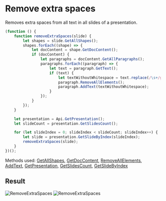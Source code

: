 # Remove extra spaces

Removes extra spaces from all text in all slides of a presentation.

```ts
(function () {
    function removeExtraSpaces(slide) {
        let shapes = slide.GetAllShapes();
        shapes.forEach((shape) => {
            let docContent = shape.GetDocContent();
            if (docContent) {
                let paragraphs = docContent.GetAllParagraphs();
                paragraphs.forEach((paragraph) => {
                    let text = paragraph.GetText();
                    if (text) {
                        let textWithoutWhitespace = text.replace(/\s+/g, " ").trim();
                        paragraph.RemoveAllElements();
                        paragraph.AddText(textWithoutWhitespace);
                    }
                });
            }
        });
    }

    let presentation = Api.GetPresentation();
    let slideCount = presentation.GetSlidesCount();

    for (let slideIndex = 0; slideIndex < slideCount; slideIndex++) {
        let slide = presentation.GetSlideByIndex(slideIndex);
        removeExtraSpaces(slide);
    }
})();
```

Methods used: [GetAllShapes](/site/docs/office-api/usage-api/presentation-api/ApiSlide/Methods/GetAllShapes.md), [GetDocContent](/site/docs/office-api/usage-api/presentation-api/ApiShape/Methods/GetDocContent.md), [RemoveAllElements](/site/docs/office-api/usage-api/presentation-api/ApiParagraph/Methods/RemoveAllElements.md), [AddText](/site/docs/office-api/usage-api/presentation-api/ApiParagraph/Methods/AddText.md), [GetPresentation](/site/docs/office-api/usage-api/presentation-api/Api/Methods/GetPresentation.md), [GetSlidesCount](/site/docs/office-api/usage-api/presentation-api/ApiPresentation/Methods/GetSlidesCount.md), [GetSlideByIndex](/site/docs/office-api/usage-api/presentation-api/ApiPresentation/Methods/GetSlideByIndex.md)

## Result

![RemoveExtraSpaces](/assets/images/plugins/remove-extra-spaces-slide.png#gh-light-mode-only)
![RemoveExtraSpaces](/assets/images/plugins/remove-extra-spaces-slide.dark.png#gh-dark-mode-only)
